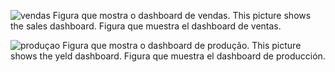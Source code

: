![vendas](https://github.com/wilmorales21/Scripts/assets/80546143/121a9eb6-974d-4138-88ee-9d9c58f887bb)
Figura que mostra o dashboard de vendas. This picture shows the sales dashboard. Figura que muestra el dashboard de ventas.

![produçao](https://github.com/wilmorales21/Scripts/assets/80546143/8cdc8c36-f65e-4150-8ef0-b3b90f0c9d83)
Figura que mostra o dashboard de produção. This picture shows the yeld dashboard. Figura que muestra el dashboard de producción.
